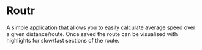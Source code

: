 # Routr

A simple application that allows you to easily calculate average speed over a given distance/route.
Once saved the route can be visualised with highlights for slow/fast sections of the route. 